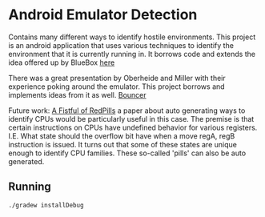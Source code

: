 Android Emulator Detection
========================

Contains many different ways to identify hostile environments. This project is an android application that uses various techniques to identify the environment that it is currently running in. 
It borrows code and extends the idea offered up by BlueBox [here](http://www.dexlabs.org/blog/btdetect)

There was a great presentation by Oberheide and Miller with their experience poking around the emulator. This project borrows and implements ideas from it as well. [Bouncer](http://jon.oberheide.org/files/summercon12-bouncer.pdf)

Future work:
[A Fistful of RedPills](https://www.usenix.org/legacy/event/woot09/tech/full_papers/paleari.pdf) a paper about auto generating ways to identify CPUs would be particularly useful in this case.  The premise is that certain instructions on CPUs have undefined behavior for various registers.  I.E. What state should the overflow bit have when a move regA, regB instruction is issued.  It turns out that some of these states are unique enough to identify CPU families.  These so-called 'pills' can also be auto generated.


## Running

```./gradew installDebug```
